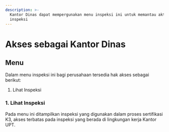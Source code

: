 ```yaml
---
description: >-
  Kantor Dinas dapat mempergunakan menu inspeksi ini untuk memantau aktifitas
  inspeksi
---
```


# Akses sebagai Kantor Dinas

## Menu

Dalam menu inspeksi ini bagi perusahaan tersedia hak akses sebagai berikut:

1. Lihat Inspeksi

### 1. Lihat Inspeksi

Pada menu ini ditampilkan inspeksi yang digunakan dalam proses sertifikasi K3, akses terbatas pada inspeksi yang berada di lingkungan kerja Kantor UPT.
